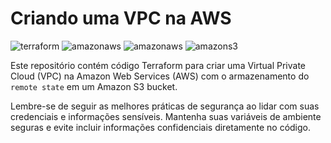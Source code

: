 # Criando uma VPC na AWS

![terraform](https://img.shields.io/badge/-terraform-white?style=for-the-badge&logo=terraform&color=7B42BC&logoColor=white)
![amazonaws](https://img.shields.io/badge/-Amazon_Web_Services-white?style=for-the-badge&logo=amazonaws&color=232F3E&logoColor=white)
![amazonaws](https://img.shields.io/badge/-amazon_Gateway-white?style=for-the-badge&logo=amazonapigateway&color=FF4F8B&logoColor=white)
![amazons3](https://img.shields.io/badge/-Amazon_S3-white?style=for-the-badge&logo=amazons3&color=569A31&logoColor=white)

Este repositório contém código Terraform para criar uma Virtual Private Cloud (VPC) na Amazon Web Services (AWS) com o armazenamento do `remote state` em um Amazon S3 bucket.

Lembre-se de seguir as melhores práticas de segurança ao lidar com suas credenciais e informações sensíveis. Mantenha suas variáveis de ambiente seguras e evite incluir informações confidenciais diretamente no código.
